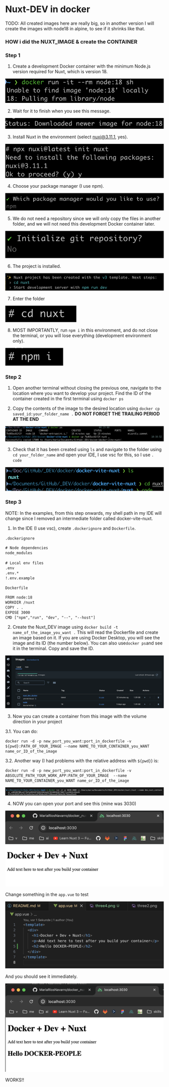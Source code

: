 # Nuxt-DEV in docker

TODO: All created images here are really big, so in another version I will create the images with node18 in alpine, to see if it shrinks like that.

### HOW i did the NUXT_IMAGE & create the CONTAINER

### Step 1

1. Create a development Docker container with the minimum Node.js version required for Nuxt, which is version 18.

![DockerNuxt](/readme_assets/step1/one1.png)

2. Wait for it to finish when you see this message.

![DockerNuxt](/readme_assets/step1/one2.png)

3. Install Nuxt in the environment (select nuxi@3.11.1, yes).

![DockerNuxt](/readme_assets/step1/one3.png)

4. Choose your package manager (I use npm).

![DockerNuxt](/readme_assets/step1/one4.png)

5. We do not need a repository since we will only copy the files in another folder, and we will not need this development Docker container later.

![DockerNuxt](/readme_assets/step1/one5.png)

6. The project is installed.

![DockerNuxt](/readme_assets/step1/one6.png)

7. Enter the folder

![DockerNuxt](/readme_assets/step1/one7.png)

8. MOST IMPORTANTLY, run `npm i` in this environment, and do not close the terminal, or you will lose everything (development environment only).

![DockerNuxt](/readme_assets/step1/one8.png)

### Step 2

1. Open another terminal without closing the previous one, navigate to the location where you want to develop your project. Find the ID of the container created in the first terminal using `docker ps`

2. Copy the contents of the image to the desired location using `docker cp saved_id:your_folder_name .` **DO NOT FORGET THE TRAILING PERIOD AT THE END**

![DockerNuxt](/readme_assets/step2/two1.png)

3. Check that it has been created using `ls` and navigate to the folder using `cd your_folder_name` and open your IDE, I use vsc for this, so I use `. code`

![DockerNuxt](/readme_assets/step2/two2.png)

### Step 3

NOTE: In the examples, from this step onwards, my shell path in my IDE will change since I removed an intermediate folder called docker-vite-nuxt.

1. In the IDE (I use vsc), create `.dockerignore` and `Dockerfile`.

`.dockerignore`

```
# Node dependencies
node_modules

# Local env files
.env
.env.*
!.env.example

```

`Dockerfile`

```
FROM node:18
WORKDIR /nuxt
COPY . .
EXPOSE 3000
CMD ["npm","run", "dev", "--", "--host"]

```

2. Create the Nuxt_DEV image using `docker build -t name_of_the_image_you_want .` This will read the Dockerfile and create an image based on it. If you are using Docker Desktop, you will see the image and its ID (the number below). You can also use`docker ps`and see it in the terminal. Copy and save the ID.

![DockerNuxt](/readme_assets/step3/three2.png)

3. Now you can create a container from this image with the volume direction in your project

3.1. You can do:

```
docker run -d -p new_port_you_want:port_in_dockerfile -v ${pwd}:PATH_OF_YOUR_IMAGE --name NAME_TO_YOUR_CONTAINER_you_WANT name_or_ID_of_the_image
```

3.2. Another way (I had problems with the relative address with `${pwd}`) is:

```
docker run -d -p new_port_you_want:port_in_dockerfile -v ABSOLUTE_PATH_YOUR_WORK_APP:PATH_OF_YOUR_IMAGE  --name NAME_TO_YOUR_CONTAINER_you_WANT name_or_ID_of_the_image

```

![DockerNuxt](/readme_assets/step3/three3.png)

4. NOW you can open your port and see this (mine was 3030)

![DockerNuxt](/readme_assets/step3/three4.png)

Change something in the `app.vue` to test

![DockerNuxt](/readme_assets/step3/three5.png)

And you should see it immediately.

![DockerNuxt](/readme_assets/step3/three6.png)



WORKS!!